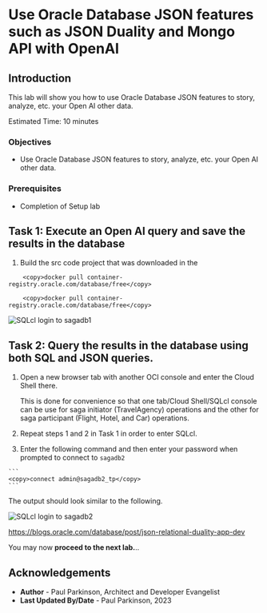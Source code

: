 # Use Oracle Database JSON features such as JSON Duality and Mongo API with OpenAI

## Introduction

This lab will show you how to use Oracle Database JSON features to story, analyze, etc. your Open AI other data.

Estimated Time:  10 minutes

### Objectives

-   Use Oracle Database JSON features to story, analyze, etc. your Open AI other data.

### Prerequisites

- Completion of Setup lab

## Task 1: Execute an Open AI query and save the results in the database

1.    Build the src code project that was downloaded in the  

```
    <copy>docker pull container-registry.oracle.com/database/free</copy>
   ```

```
    <copy>docker pull container-registry.oracle.com/database/free</copy>
```
    

   ![SQLcl login to sagadb1](images/connectwithSQLcl.png " ")


## Task 2: Query the results in the database using both SQL and JSON queries.

1.    Open a new browser tab with another OCI console and enter the Cloud Shell there. 

       This is done for convenience so that one tab/Cloud Shell/SQLcl console can be use for saga initiator (TravelAgency) operations and the other for saga participant (Flight, Hotel, and Car) operations. 

2.    Repeat steps 1 and 2 in Task 1 in order to enter SQLcl.

3.    Enter the following command and then enter your password when prompted to connect to `sagadb2`

    ```
    <copy>connect admin@sagadb2_tp</copy>
    ```  
   
   The output should look similar to the following.

   ![SQLcl login to sagadb2](images/connectwithSQLclsaga2.png " ")


https://blogs.oracle.com/database/post/json-relational-duality-app-dev

You may now **proceed to the next lab.**..

## Acknowledgements

* **Author** - Paul Parkinson, Architect and Developer Evangelist
* **Last Updated By/Date** - Paul Parkinson, 2023
